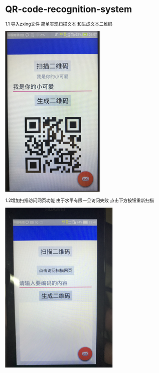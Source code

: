# QR-code-recognition-system
1.1
导入zxing文件
简单实现扫描文本 和生成文本二维码
 
  
   
    
    
     
![Image text](https://github.com/babayang/QR-code-recognition-system/raw/master/1.png)
 
 
  
   
   
1.2增加扫描访问网页功能
由于水平有限一旦访问失败
点击下方按钮重新扫描
 
  
   
   
    
     
![Image text](https://github.com/babayang/QR-code-recognition-system/raw/master/2.png)
